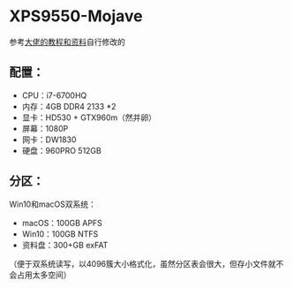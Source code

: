 # XPS9550-Mojave

参考[大佬的教程和资料](https://github.com/darkhandz/XPS-9550-Mojave)自行修改的

## 配置：

* CPU：i7-6700HQ
* 内存：4GB DDR4 2133 *2
* 显卡：HD530 + GTX960m（然并卵）
* 屏幕：1080P
* 网卡：DW1830
* 硬盘：960PRO 512GB

## 分区：

Win10和macOS双系统：

* macOS：100GB APFS
* Win10：100GB NTFS
* 资料盘：300+GB exFAT

（便于双系统读写，以4096簇大小格式化，虽然分区表会很大，但存小文件就不会占用太多空间）